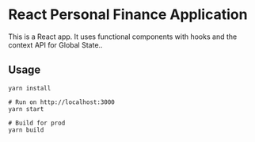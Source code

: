# React Personal Finance Application

This is a React app. It uses functional components with hooks and the context API for Global State..

## Usage
```
yarn install

# Run on http://localhost:3000
yarn start

# Build for prod
yarn build
```


